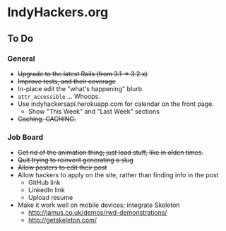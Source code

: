 # IndyHackers.org

## To Do

### General
- ~~Upgrade to the latest Rails (from 3.1 -> 3.2.x)~~
- ~~Improve tests, and their coverage~~
- In-place edit the "what's happening" blurb
- `attr_accessible` ... Whoops.
- Use indyhackersapi.herokuapp.com for calendar on the front page.
  - Show "This Week" and "Last Week" sections
- ~~Caching. CACHING.~~

### Job Board
- ~~Get rid of the animation thing; just load stuff, like in olden times.~~
- ~~Quit trying to reinvent generating a slug~~
- ~~Allow posters to edit their post~~
- Allow hackers to apply on the site, rather than finding info in the post
  - GitHub link
  - LinkedIn link
  - Upload resume
- Make it work well on mobile devices; integrate Skeleton 
    - http://jamus.co.uk/demos/rwd-demonstrations/
    - http://getskeleton.com/


